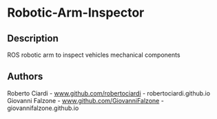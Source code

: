 # Robotic-Arm-Inspector
## Description
ROS robotic arm to inspect vehicles mechanical components

## Authors
Roberto Ciardi - www.github.com/robertociardi - robertociardi.github.io 
Giovanni Falzone - www.github.com/GiovanniFalzone - giovannifalzone.github.io 
